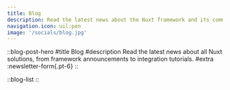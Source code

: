 ```yaml
---
title: Blog
description: Read the latest news about the Nuxt framework and its community.
navigation.icon: uil:pen
image: '/socials/blog.jpg'
---
```


::blog-post-hero
#title
Blog
#description
Read the latest news about all Nuxt solutions, from framework announcements to integration tutorials.
#extra
  :newsletter-form{.pt-6}
::

::blog-list
::
